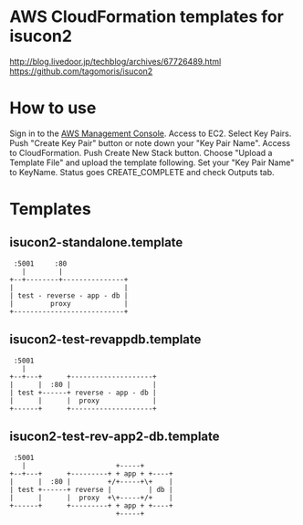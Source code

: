 # AWS CloudFormation templates for isucon2

http://blog.livedoor.jp/techblog/archives/67726489.html
https://github.com/tagomoris/isucon2

# How to use

Sign in to the [AWS Management Console](https://console.aws.amazon.com/console/home).
Access to EC2.
Select Key Pairs.
Push "Create Key Pair" button or note down your "Key Pair Name".
Access to CloudFormation.
Push Create New Stack button.
Choose "Upload a Template File" and upload the template following.
Set your "Key Pair Name" to KeyName.
Status goes CREATE\_COMPLETE and check Outputs tab.

# Templates 

## isucon2-standalone.template

```
 :5001     :80
   |        |
+--+--------+---------------+
|                           |
| test - reverse - app - db |
|         proxy             |
+---------------------------+
```

## isucon2-test-revappdb.template

```
 :5001
   |
+--+---+      +--------------------+
|      |  :80 |                    |
| test +------+ reverse - app - db |
|      |      |  proxy             |
+------+      +--------------------+
```

## isucon2-test-rev-app2-db.template

```
 :5001
   |                      +-----+
+--+---+      +---------+ + app + +----+
|      |  :80 |         +/+-----+\+    |
| test +------+ reverse |         | db |
|      |      |  proxy  +\+-----+/+    |
+------+      +---------+ + app + +----+
                          +-----+
```

